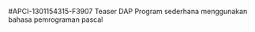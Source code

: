 #APCI-1301154315-F3907
Teaser DAP
            Program sederhana menggunakan bahasa pemrograman pascal
